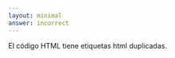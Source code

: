 ```yaml
---
layout: minimal
answer: incorrect 
---
```


<!-- The HTML code has duplicate html tags. -->

El código HTML tiene etiquetas html duplicadas.
